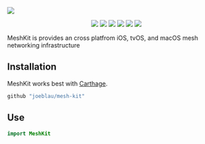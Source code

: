<img src="https://cdn.rawgit.com/joeblau/mesh-kit/master/.github/mesh-kit.svg"/>

<p align="center">
  <a href="https://swift.org"><img src="https://img.shields.io/badge/swift-4.1-brightgreen.svg?style=flat-square"/></a>
  <a href="https://www.apple.com/ios/"><img src="https://img.shields.io/badge/platform-iOS%20•%20tvOS%20•%20macOS-brightgreen.svg?style=flat-square"/></a>
  <a href="https://circleci.org/joeblau/mesh-kit"><img src="https://img.shields.io/circleci/project/github/joeblau/mesh-kit.svg?style=flat-square"/></a>
  <a href="https://github.com/joeblau/mesh-kit/releases"><img src="https://img.shields.io/github/downloads/joeblau/mesh-kit/total.svg?style=flat-square"/></a>
  <a href="https://github.com/joeblau/mesh-kit/tags"><img src="https://img.shields.io/github/tag/joeblau/mesh-kit.svg?style=flat-square"/></a>
  <a href="https://github.com/joeblau/mesh-kit/blob/master/LICENSE"><img src="https://img.shields.io/github/license/joeblau/mesh-kit.svg?style=flat-square"/></a>
</p>

MeshKit is provides an cross platfrom iOS, tvOS, and macOS mesh networking infrastructure

## Installation

MeshKit works best with [Carthage](https://github.com/carthage/carthage).

```swift
github "joeblau/mesh-kit"
```


## Use

```swift
import MeshKit

```